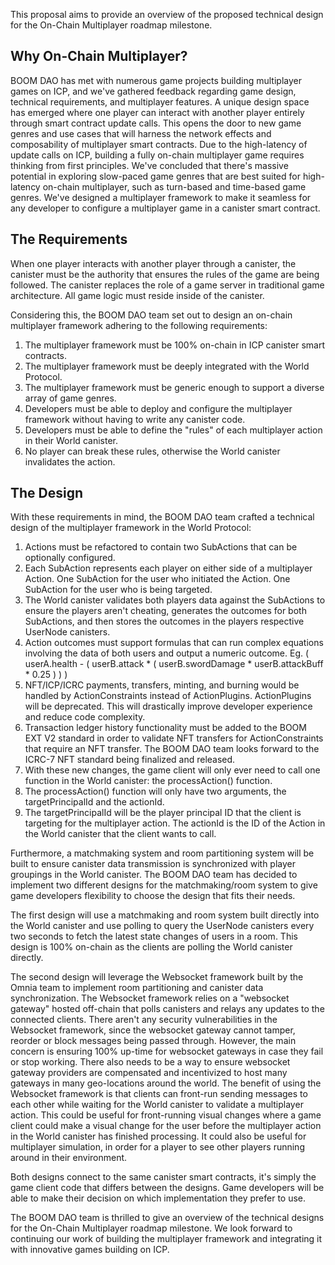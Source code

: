 This proposal aims to provide an overview of the proposed technical design for the On-Chain Multiplayer roadmap milestone. 

## Why On-Chain Multiplayer?
BOOM DAO has met with numerous game projects building multiplayer games on ICP, and we've gathered feedback regarding game design, technical requirements, and multiplayer features. A unique design space has emerged where one player can interact with another player entirely through smart contract update calls. This opens the door to new game genres and use cases that will harness the network effects and composability of multiplayer smart contracts. Due to the high-latency of update calls on ICP, building a fully on-chain multiplayer game requires thinking from first principles. We've concluded that there's massive potential in exploring slow-paced game genres that are best suited for high-latency on-chain multiplayer, such as turn-based and time-based game genres. We've designed a multiplayer framework to make it seamless for any developer to configure a multiplayer game in a canister smart contract.

## The Requirements
When one player interacts with another player through a canister, the canister must be the authority that ensures the rules of the game are being followed. The canister replaces the role of a game server in traditional game architecture. All game logic must reside inside of the canister.

Considering this, the BOOM DAO team set out to design an on-chain multiplayer framework adhering to the following requirements:
 1. The multiplayer framework must be 100% on-chain in ICP canister smart contracts.
 2. The multiplayer framework must be deeply integrated with the World Protocol.
 3. The multiplayer framework must be generic enough to support a diverse array of game genres.
 4. Developers must be able to deploy and configure the multiplayer framework without having to write any canister code.
 5. Developers must be able to define the "rules" of each multiplayer action in their World canister.
 6. No player can break these rules, otherwise the World canister invalidates the action.

## The Design
With these requirements in mind, the BOOM DAO team crafted a technical design of the multiplayer framework in the World Protocol:
 1. Actions must be refactored to contain two SubActions that can be optionally configured.
 2. Each SubAction represents each player on either side of a multiplayer Action. One SubAction for the user who initiated the Action. One SubAction for the user who is being targeted.
 3. The World canister validates both players data against the SubActions to ensure the players aren't cheating, generates the outcomes for both SubActions, and then stores the outcomes in the players respective UserNode canisters.
 4. Action outcomes must support formulas that can run complex equations involving the data of both users and output a numeric outcome. Eg. ( userA.health - ( userB.attack * ( userB.swordDamage * userB.attackBuff * 0.25 ) ) )
 5. NFT/ICP/ICRC payments, transfers, minting, and burning would be handled by ActionConstraints instead of ActionPlugins. ActionPlugins will be deprecated. This will drastically improve developer experience and reduce code complexity.
 6. Transaction ledger history functionality must be added to the BOOM EXT V2 standard in order to validate NFT transfers for ActionConstraints that require an NFT transfer. The BOOM DAO team looks forward to the ICRC-7 NFT standard being finalized and released.
 7. With these new changes, the game client will only ever need to call one function in the World canister: the processAction() function.
 8. The processAction() function will only have two arguments, the targetPrincipalId and the actionId.
 9. The targetPrincipalId will be the player principal ID that the client is targeting for the multiplayer action. The actionId is the ID of the Action in the World canister that the client wants to call.
     
Furthermore, a matchmaking system and room partitioning system will be built to ensure canister data transmission is synchronized with player groupings in the World canister. The BOOM DAO team has decided to implement two different designs for the matchmaking/room system to give game developers flexibility to choose the design that fits their needs.

The first design will use a matchmaking and room system built directly into the World canister and use polling to query the UserNode canisters every two seconds to fetch the latest state changes of users in a room. This design is 100% on-chain as the clients are polling the World canister directly.

The second design will leverage the Websocket framework built by the Omnia team to implement room partitioning and canister data synchronization. The Websocket framework relies on a "websocket gateway" hosted off-chain that polls canisters and relays any updates to the connected clients. There aren't any security vulnerabilities in the Websocket framework, since the websocket gateway cannot tamper, reorder or block messages being passed through. However, the main concern is ensuring 100% up-time for websocket gateways in case they fail or stop working. There also needs to be a way to ensure websocket gateway providers are compensated and incentivized to host many gateways in many geo-locations around the world. The benefit of using the Websocket framework is that clients can front-run sending messages to each other while waiting for the World canister to validate a multiplayer action. This could be useful for front-running visual changes where a game client could make a visual change for the user before the multiplayer action in the World canister has finished processing. It could also be useful for multiplayer simulation, in order for a player to see other players running around in their environment.

Both designs connect to the same canister smart contracts, it's simply the game client code that differs between the designs. Game developers will be able to make their decision on which implementation they prefer to use.

The BOOM DAO team is thrilled to give an overview of the technical designs for the On-Chain Multiplayer roadmap milestone. We look forward to continuing our work of building the multiplayer framework and integrating it with innovative games building on ICP.

